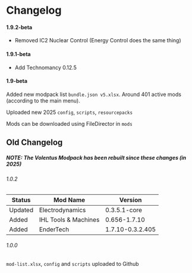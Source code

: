 # Changelog

#### 1.9.2-beta

- Removed IC2 Nuclear Control (Energy Control does the same thing)

#### 1.9.1-beta

- Add Technomancy 0.12.5

#### 1.9-beta

Added new modpack list `bundle.json v5.xlsx`. Around 401 active mods (according to the main menu).

Uploaded new 2025 `config`, `scripts`, `resourcepacks`

Mods can be downloaded using FileDirector in `mods`

## Old Changelog

##### NOTE: The Volentus Modpack has been rebuilt since these changes (in 2025)

###### 1.0.2

| Status  | Mod Name             | Version          |
| ------- | -------------------- | ---------------- |
| Updated | Electrodynamics      | 0.3.5.1-core     |
| Added   | IHL Tools & Machines | 0.656-1.7.10     |
| Added   | EnderTech            | 1.7.10-0.3.2.405 |

###### 1.0.0

`mod-list.xlsx`, `config` and `scripts` uploaded to Github